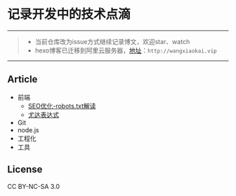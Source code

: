 # 记录开发中的技术点滴

---

> - 当前仓库改为issue方式继续记录博文，欢迎star、watch
> - hexo博客已迁移到阿里云服务器，[地址](http://wangxiaokai.vip)：`http://wangxiaokai.vip`

---


## Article

- 前端
    - [SEO优化-robots.txt解读](https://github.com/wall-wxk/blog/issues/1)
    - [尤达表达式](https://github.com/wall-wxk/blog/issues/2)
- Git
- node.js
- 工程化
- 工具

## License
CC BY-NC-SA 3.0



